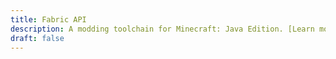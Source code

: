 ```yaml
---
title: Fabric API
description: A modding toolchain for Minecraft: Java Edition. [Learn more about Fabric here.](https://www.fabricmc.net/)
draft: false
---
```

